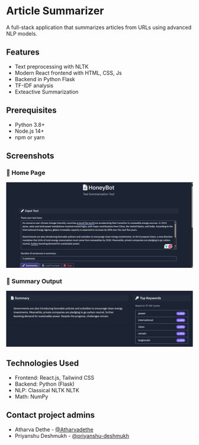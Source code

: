 # Article Summarizer

A full-stack application that summarizes articles from URLs using advanced NLP models.

## Features

- Text preprocessing with NLTK
- Modern React frontend with HTML, CSS, Js
- Backend in Python Flask
- TF-IDF analysis
- Exteactive Summarization

  
## Prerequisites

- Python 3.8+
- Node.js 14+
- npm or yarn


## Screenshots

### 🔹 Home Page
![Home Page](static/images/ss-1.jpg)

### 🔹 Summary Output
![Summary Output](static/images/ss-2.jpg)



## Technologies Used

- Frontend: React.js, Tailwind CSS
- Backend: Python (Flask)
- NLP: Classical NLTK NLTK
- Math: NumPy


## Contact project admins

- Atharva Dethe - [@Atharvadethe](https://github.com/Atharvadethe)
- Priyanshu Deshmukh - [@priyanshu-deshmukh](https://github.com/priyanshu-deshmukh)
